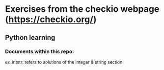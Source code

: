 # Exercises from the checkio webpage (https://checkio.org/)
## Python learning
### Documents within this repo:

ex_intstr: refers to solutions of the integer & string section
